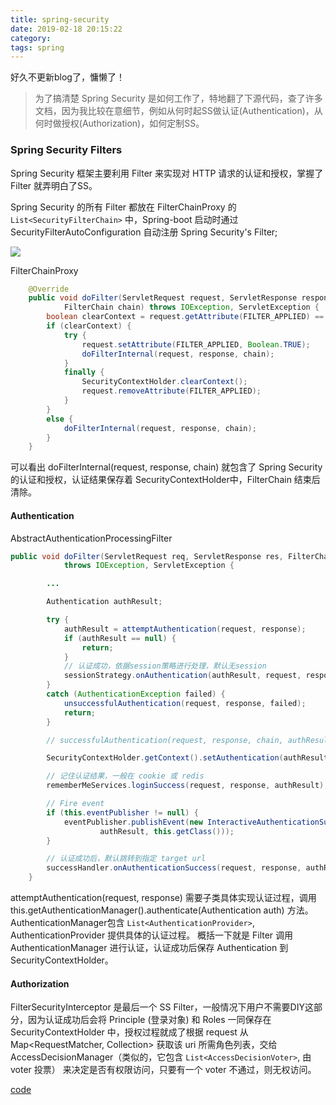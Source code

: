 ```yaml
---
title: spring-security
date: 2019-02-18 20:15:22
category:
tags: spring
---
```

好久不更新blog了，慵懒了！
> 为了搞清楚 Spring Security 是如何工作了，特地翻了下源代码，查了许多文档，因为我比较在意细节，例如从何时起SS做认证(Authentication)，从何时做授权(Authorization)，如何定制SS。

### Spring Security Filters
Spring Security 框架主要利用 Filter 来实现对 HTTP 请求的认证和授权，掌握了 Filter 就弄明白了SS。

Spring Security 的所有 Filter 都放在 FilterChainProxy 的 `List<SecurityFilterChain>` 中，Spring-boot 启动时通过 SecurityFilterAutoConfiguration 自动注册 Spring Security's Filter;

![](/blog/2019/02/18/spring-security/flow.svg)

FilterChainProxy
```java
    @Override
    public void doFilter(ServletRequest request, ServletResponse response,
            FilterChain chain) throws IOException, ServletException {
        boolean clearContext = request.getAttribute(FILTER_APPLIED) == null;
        if (clearContext) {
            try {
                request.setAttribute(FILTER_APPLIED, Boolean.TRUE);
                doFilterInternal(request, response, chain);
            }
            finally {
                SecurityContextHolder.clearContext();
                request.removeAttribute(FILTER_APPLIED);
            }
        }
        else {
            doFilterInternal(request, response, chain);
        }
    }
```
可以看出 doFilterInternal(request, response, chain) 就包含了 Spring Security 的认证和授权，认证结果保存着 SecurityContextHolder中，FilterChain 结束后清除。

#### Authentication
AbstractAuthenticationProcessingFilter
```java
public void doFilter(ServletRequest req, ServletResponse res, FilterChain chain)
            throws IOException, ServletException {

        ...

        Authentication authResult;

        try {
            authResult = attemptAuthentication(request, response);
            if (authResult == null) {
                return;
            }
            // 认证成功，依据session策略进行处理，默认无session
            sessionStrategy.onAuthentication(authResult, request, response);
        }
        catch (AuthenticationException failed) {
            unsuccessfulAuthentication(request, response, failed);
            return;
        }

        // successfulAuthentication(request, response, chain, authResult);

        SecurityContextHolder.getContext().setAuthentication(authResult);

        // 记住认证结果，一般在 cookie 或 redis 
        rememberMeServices.loginSuccess(request, response, authResult);

        // Fire event
        if (this.eventPublisher != null) {
            eventPublisher.publishEvent(new InteractiveAuthenticationSuccessEvent(
                    authResult, this.getClass()));
        }

        // 认证成功后，默认跳转到指定 target url
        successHandler.onAuthenticationSuccess(request, response, authResult);
    }
```

attemptAuthentication(request, response) 需要子类具体实现认证过程，调用 this.getAuthenticationManager().authenticate(Authentication auth) 方法。
AuthenticationManager包含 `List<AuthenticationProvider>`, AuthenticationProvider 提供具体的认证过程。
概括一下就是 Filter 调用 AuthenticationManager 进行认证，认证成功后保存 Authentication 到 SecurityContextHolder。

#### Authorization
FilterSecurityInterceptor 是最后一个 SS Filter，一般情况下用户不需要DIY这部分，因为认证成功后会将 Principle (登录对象) 和 Roles 一同保存在 SecurityContextHolder 中，授权过程就成了根据 request 从 Map<RequestMatcher, Collection<ConfigAttribute>> 获取该 uri 所需角色列表，交给 AccessDecisionManager（类似的，它包含 `List<AccessDecisionVoter>`, 由 voter 投票） 来决定是否有权限访问，只要有一个 voter 不通过，则无权访问。

[code](https://github.com/carl-zk/JavaJava/tree/master/security2)


